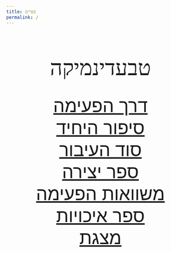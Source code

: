 ```yaml
---
title: ספרים
permalink: /
---
```


<div class="books-list">

<h1 class="book-title">טבעדינמיקה</h1>

[דרך הפעימה](/derech-hapeima)
<br/>

[סיפור היחיד](/sipur-hayahhid)
<br/>

[סוד העיבור](/sod-haiibur)
<br/>

[ספר יצירה](/sefer-yetzira)
<br/>

[משוואות הפעימה](/mishvaot-hapeima)
<br/>

[ספר איכויות](/rosetta-stone)
<br/>

[מצגת](/slideshow)

</div>

<style lang="scss">
.book-title {
  font-family:'Shofar';
  font-size: 6vw;
  font-weight: normal;
}

.books-list {
  font-size: xxx-large;
  text-align: center;

  & > p {
    margin: 0;
  }
}
</style>
